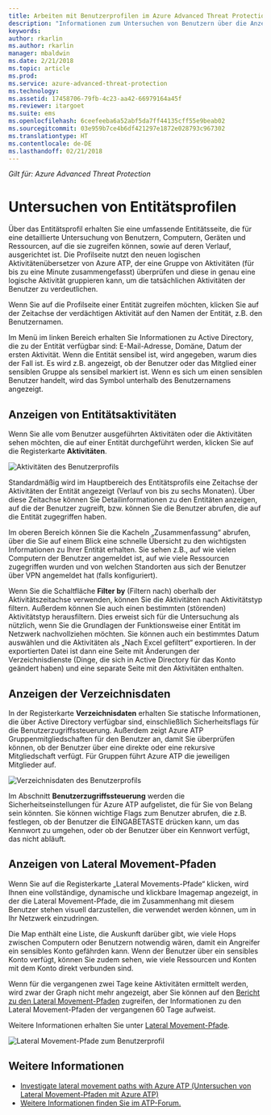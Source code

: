 ```yaml
---
title: Arbeiten mit Benutzerprofilen im Azure Advanced Threat Protection-Arbeitsbereichsportal | Microsoft-Dokumentation
description: "Informationen zum Untersuchen von Benutzern über die Anzeige „Benutzerprofile“ im Azure ATP-Arbeitsbereichsportal."
keywords: 
author: rkarlin
ms.author: rkarlin
manager: mbaldwin
ms.date: 2/21/2018
ms.topic: article
ms.prod: 
ms.service: azure-advanced-threat-protection
ms.technology: 
ms.assetid: 17458706-79fb-4c23-aa42-66979164a45f
ms.reviewer: itargoet
ms.suite: ems
ms.openlocfilehash: 6ceefeeba6a52abf5da7ff44135cff55e9beab02
ms.sourcegitcommit: 03e959b7ce4b6df421297e1872e028793c967302
ms.translationtype: HT
ms.contentlocale: de-DE
ms.lasthandoff: 02/21/2018
---
```

*Gilt für: Azure Advanced Threat Protection*



# <a name="investigating-entity-profiles"></a>Untersuchen von Entitätsprofilen

Über das Entitätsprofil erhalten Sie eine umfassende Entitätsseite, die für eine detaillierte Untersuchung von Benutzern, Computern, Geräten und Ressourcen, auf die sie zugreifen können, sowie auf deren Verlauf, ausgerichtet ist. Die Profilseite nutzt den neuen logischen Aktivitätenübersetzer von Azure ATP, der eine Gruppe von Aktivitäten (für bis zu eine Minute zusammengefasst) überprüfen und diese in genau eine logische Aktivität gruppieren kann, um die tatsächlichen Aktivitäten der Benutzer zu verdeutlichen.

Wenn Sie auf die Profilseite einer Entität zugreifen möchten, klicken Sie auf der Zeitachse der verdächtigen Aktivität auf den Namen der Entität, z.B. den Benutzernamen.

Im Menü im linken Bereich erhalten Sie Informationen zu Active Directory, die zu der Entität verfügbar sind: E-Mail-Adresse, Domäne, Datum der ersten Aktivität. Wenn die Entität sensibel ist, wird angegeben, warum dies der Fall ist. Es wird z.B. angezeigt, ob der Benutzer oder das Mitglied einer sensiblen Gruppe als sensibel markiert ist.
Wenn es sich um einen sensiblen Benutzer handelt, wird das Symbol unterhalb des Benutzernamens angezeigt.

## <a name="view-entity-activities"></a>Anzeigen von Entitätsaktivitäten

Wenn Sie alle vom Benutzer ausgeführten Aktivitäten oder die Aktivitäten sehen möchten, die auf einer Entität durchgeführt werden, klicken Sie auf die Registerkarte **Aktivitäten**. 

 ![Aktivitäten des Benutzerprofils](media/user-profile-activities.png)

Standardmäßig wird im Hauptbereich des Entitätsprofils eine Zeitachse der Aktivitäten der Entität angezeigt (Verlauf von bis zu sechs Monaten). Über diese Zeitachse können Sie Detailinformationen zu den Entitäten anzeigen, auf die der Benutzer zugreift, bzw. können Sie die Benutzer abrufen, die auf die Entität zugegriffen haben.

Im oberen Bereich können Sie die Kacheln „Zusammenfassung“ abrufen, über die Sie auf einem Blick eine schnelle Übersicht zu den wichtigsten Informationen zu Ihrer Entität erhalten. Sie sehen z.B., auf wie vielen Computern der Benutzer angemeldet ist, auf wie viele Ressourcen zugegriffen wurden und von welchen Standorten aus sich der Benutzer über VPN angemeldet hat (falls konfiguriert). 

Wenn Sie die Schaltfläche **Filter by** (Filtern nach) oberhalb der Aktivitätszeitachse verwenden, können Sie die Aktivitäten nach Aktivitätstyp filtern. Außerdem können Sie auch einen bestimmten (störenden) Aktivitätstyp herausfiltern. Dies erweist sich für die Untersuchung als nützlich, wenn Sie die Grundlagen der Funktionsweise einer Entität im Netzwerk nachvollziehen möchten. Sie können auch ein bestimmtes Datum auswählen und die Aktivitäten als „Nach Excel gefiltert“ exportieren. In der exportierten Datei ist dann eine Seite mit Änderungen der Verzeichnisdienste (Dinge, die sich in Active Directory für das Konto geändert haben) und eine separate Seite mit den Aktivitäten enthalten. 

## <a name="view-directory-data"></a>Anzeigen der Verzeichnisdaten

In der Registerkarte **Verzeichnisdaten** erhalten Sie statische Informationen, die über Active Directory verfügbar sind, einschließlich Sicherheitsflags für die Benutzerzugriffssteuerung. Außerdem zeigt Azure ATP Gruppenmitgliedschaften für den Benutzer an, damit Sie überprüfen können, ob der Benutzer über eine direkte oder eine rekursive Mitgliedschaft verfügt. Für Gruppen führt Azure ATP die jeweiligen Mitglieder auf.

 ![Verzeichnisdaten des Benutzerprofils](media/user-profile-dir-data.png)

Im Abschnitt **Benutzerzugriffssteuerung** werden die Sicherheitseinstellungen für Azure ATP aufgelistet, die für Sie von Belang sein könnten. Sie können wichtige Flags zum Benutzer abrufen, die z.B. festlegen, ob der Benutzer die EINGABETASTE drücken kann, um das Kennwort zu umgehen, oder ob der Benutzer über ein Kennwort verfügt, das nicht abläuft. 

## <a name="view-lateral-movement-paths"></a>Anzeigen von Lateral Movement-Pfaden

Wenn Sie auf die Registerkarte „Lateral Movements-Pfade“ klicken, wird Ihnen eine vollständige, dynamische und klickbare Imagemap angezeigt, in der die Lateral Movement-Pfade, die im Zusammenhang mit diesem Benutzer stehen visuell darzustellen, die verwendet werden können, um in Ihr Netzwerk einzudringen.

Die Map enthält eine Liste, die Auskunft darüber gibt, wie viele Hops zwischen Computern oder Benutzern notwendig wären, damit ein Angreifer ein sensibles Konto gefährden kann. Wenn der Benutzer über ein sensibles Konto verfügt, können Sie zudem sehen, wie viele Ressourcen und Konten mit dem Konto direkt verbunden sind.

Wenn für die vergangenen zwei Tage keine Aktivitäten ermittelt werden, wird zwar der Graph nicht mehr angezeigt, aber Sie können auf den [Bericht zu den Lateral Movement-Pfaden](reports.md) zugreifen, der Informationen zu den Lateral Movement-Pfaden der vergangenen 60 Tage aufweist. 

Weitere Informationen erhalten Sie unter [Lateral Movement-Pfade](use-case-lateral-movement-path.md). 

 ![Lateral Movement-Pfade zum Benutzerprofil](media/user-profile-lateral-movement-paths.png)


## <a name="see-also"></a>Weitere Informationen

- [Investigate lateral movement paths with Azure ATP (Untersuchen von Lateral Movement-Pfaden mit Azure ATP)](use-case-lateral-movement-path.md)
- [Weitere Informationen finden Sie im ATP-Forum.](https://aka.ms/azureatpcommunity)